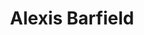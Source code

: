 ---
type: "member"
type: "team"
title: "Alexis Barfield"
publish_name: "Alexis Barfield"
bg_image: ""
photo: ""
lab_position: "Undergrad Student"
lab_group: "Alumni"
status: "alumni"

---